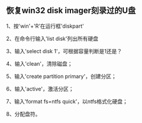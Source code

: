 ## 恢复win32 disk imager刻录过的U盘

1、按'win'+'R'在运行框'diskpart'

2、在命令行输入'list disk'列出所有硬盘

3、输入'select disk 1'，可根据容量判断是1还是？

4、输入'clean'，清除磁盘；

5、输入'create partition primary'，创建分区；

6、输入'active'，激活分区；

7、输入'format fs=ntfs quick'，以ntfs格式化硬盘；

8、分配盘符。
